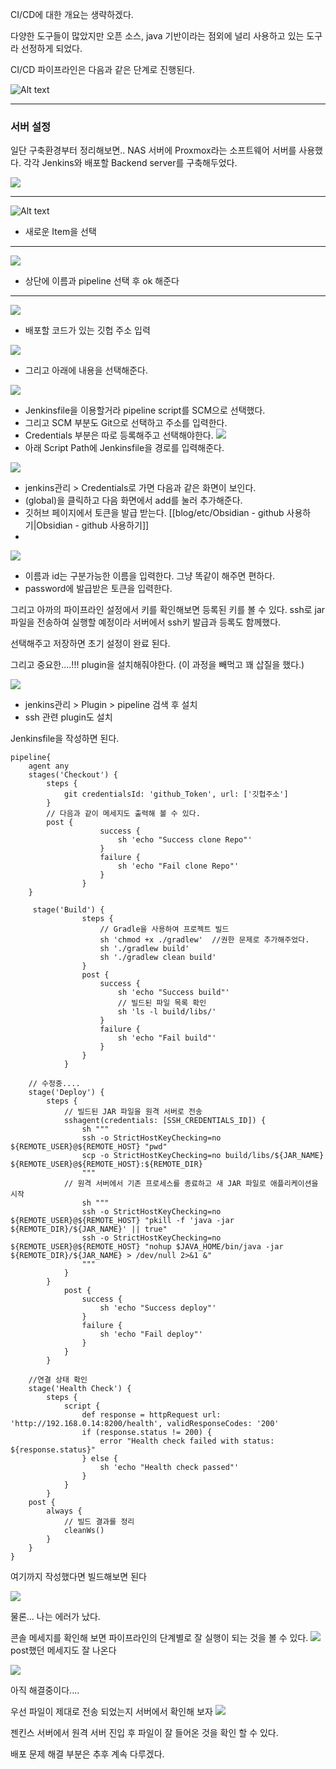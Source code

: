 
CI/CD에 대한 개요는 생략하겠다.

다양한 도구들이 많았지만 오픈 소스, java 기반이라는 점외에 널리 사용하고 있는 도구라 선정하게 되었다.


CI/CD 파이프라인은 다음과 같은 단계로 진행된다.


![Alt text](/img/Pasted%20image%2020240524134431.png)


--- 
### 서버 설정
일단 구축환경부터 정리해보면..
NAS 서버에 Proxmox라는 소프트웨어 서버를 사용했다.
각각 Jenkins와 배포할 Backend server를 구축해두었다.

![](/img/Pasted%20image%2020240524104437.png)

---


![Alt text](/img/Pasted%20image%2020240524135604.png)

- 새로운 Item을 선택
---

![](/img/Pasted%20image%2020240524135700.png)
- 상단에 이름과 pipeline 선택 후 ok 해준다

---

![](/img/Pasted%20image%2020240524135929.png)
- 배포할 코드가 있는 깃헙 주소 입력

![](/img/Pasted%20image%2020240524140011.png)
- 그리고 아래에 내용을 선택해준다.


![](/img/Pasted%20image%2020240524141324.png)
- Jenkinsfile을 이용할거라 pipeline script를 SCM으로 선택했다.
- 그리고 SCM 부분도 Git으로 선택하고 주소를 입력한다.
- Credentials 부분은 따로 등록해주고 선택해야한다.
![](/img/Pasted%20image%2020240524142803.png)
- 아래 Script Path에 Jenkinsfile을 경로를 입력해준다. 


![](/img/Pasted%20image%2020240524141709.png)
- jenkins관리 > Credentials로 가면 다음과 같은 화면이 보인다. 
- (global)을 클릭하고 다음 화면에서 add를 눌러 추가해준다.
- 깃허브 페이지에서 토큰을 발급 받는다. [[blog/etc/Obsidian - github 사용하기|Obsidian - github 사용하기]]
- 

![](/img/Pasted%20image%2020240524142106.png)
- 이름과 id는 구분가능한 이름을 입력한다. 그냥 똑같이 해주면 편하다.
- password에 발급받은 토큰을 입력한다.

그리고 아까의 파이프라인 설정에서 키를 확인해보면 등록된 키를 볼 수 있다.
ssh로 jar 파일을 전송하여 실행할 예정이라 서버에서 ssh키 발급과 등록도 함께했다.

선택해주고 저장하면 초기 설정이 완료 된다.

그리고 중요한....!!!
plugin을 설치해줘야한다. (이 과정을 빼먹고 꽤 삽질을 했다.)

![](/img/Pasted%20image%2020240524142548.png)
- jenkins관리 > Plugin > pipeline 검색 후 설치
- ssh 관련 plugin도 설치

Jenkinsfile을 작성하면 된다.

```
pipeline{
	agent any
	stages('Checkout') {
		steps {
			git credentialsId: 'github_Token', url: ['깃헙주소']
		}
		// 다음과 같이 메세지도 출력해 볼 수 있다.
		post {
	                success {
	                    sh 'echo "Success clone Repo"'
	                }
	                failure {
	                    sh 'echo "Fail clone Repo"'
	                }
	            }
	}
	
	 stage('Build') {
	            steps {
	                // Gradle을 사용하여 프로젝트 빌드
	                sh 'chmod +x ./gradlew'  //권한 문제로 추가해주었다.
	                sh './gradlew build'
	                sh './gradlew clean build'
	            }
	            post {
	                success {
	                    sh 'echo "Success build"'
	                    // 빌드된 파일 목록 확인
	                    sh 'ls -l build/libs/'
	                }
	                failure {
	                    sh 'echo "Fail build"'
	                }
	            }
	        }

	// 수정중....
	stage('Deploy') {
		steps {
			// 빌드된 JAR 파일을 원격 서버로 전송
			sshagent(credentials: [SSH_CREDENTIALS_ID]) {
				sh """
				ssh -o StrictHostKeyChecking=no ${REMOTE_USER}@${REMOTE_HOST} "pwd"
				scp -o StrictHostKeyChecking=no build/libs/${JAR_NAME} ${REMOTE_USER}@${REMOTE_HOST}:${REMOTE_DIR}
				"""
			// 원격 서버에서 기존 프로세스를 종료하고 새 JAR 파일로 애플리케이션을 시작
				sh """
				ssh -o StrictHostKeyChecking=no ${REMOTE_USER}@${REMOTE_HOST} "pkill -f 'java -jar ${REMOTE_DIR}/${JAR_NAME}' || true"
				ssh -o StrictHostKeyChecking=no ${REMOTE_USER}@${REMOTE_HOST} "nohup $JAVA_HOME/bin/java -jar ${REMOTE_DIR}/${JAR_NAME} > /dev/null 2>&1 &"
				"""
			}
		}
            post {
                success {
                    sh 'echo "Success deploy"'
                }
                failure {
                    sh 'echo "Fail deploy"'
                }
            }
        }

	//연결 상태 확인
	stage('Health Check') {
		steps {
			script {
				def response = httpRequest url: 'http://192.168.0.14:8200/health', validResponseCodes: '200'
				if (response.status != 200) {
					error "Health check failed with status: ${response.status}"
				} else {
					sh 'echo "Health check passed"'
				}
			}
		}
	post {
		always {
			// 빌드 결과를 정리
			cleanWs()
		}
    }
}
```

여기까지 작성했다면 빌드해보면 된다

![](/img/Pasted%20image%2020240526090520.png)

물론... 나는 에러가 났다.

콘솔 메세지를 확인해 보면 파이프라인의 단계별로 잘 실행이 되는 것을 볼 수 있다.
![](/img/Pasted%20image%2020240526090902.png)
post했던 메세지도 잘 나온다

![](/img/Pasted%20image%2020240526091129.png)

아직 해결중이다....

우선 파일이 제대로 전송 되었는지 서버에서 확인해 보자
![](/img/Pasted%20image%2020240526091439.png)

젠킨스 서버에서 원격 서버 진입 후 파일이 잘 들어온 것을 확인 할 수 있다.

배포 문제 해결 부분은 추후 계속 다루겠다.
